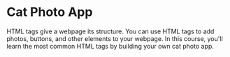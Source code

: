 # Cat Photo App
HTML tags give a webpage its structure. You can use HTML tags to add photos, buttons, and other elements to your webpage.
In this course, you'll learn the most common HTML tags by building your own cat photo app.